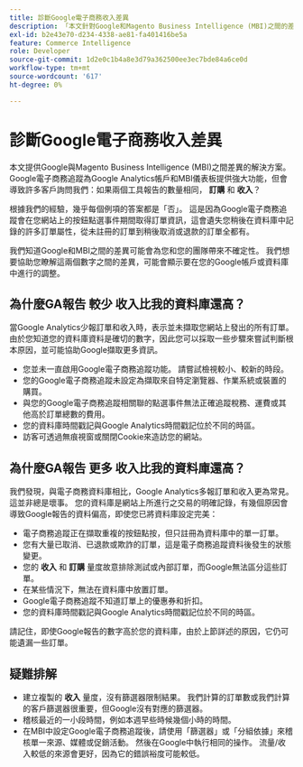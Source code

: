 ```yaml
---
title: 診斷Google電子商務收入差異
description: 「本文針對Google和Magento Business Intelligence (MBI)之間的差異提供解決方案。 Google電子商務追蹤為Google Analytics帳戶和MBI儀表板提供強大功能，但會導致許多客戶詢問我們：這兩個工具是否報告相同的**訂單**和**收入**?』量？
exl-id: b2e43e70-d234-4338-ae81-fa401416be5a
feature: Commerce Intelligence
role: Developer
source-git-commit: 1d2e0c1b4a8e3d79a362500ee3ec7bde84a6ce0d
workflow-type: tm+mt
source-wordcount: '617'
ht-degree: 0%

---
```


# 診斷Google電子商務收入差異

本文提供Google與Magento Business Intelligence (MBI)之間差異的解決方案。 Google電子商務追蹤為Google Analytics帳戶和MBI儀表板提供強大功能，但會導致許多客戶詢問我們：如果兩個工具報告的數量相同， **訂購** 和 **收入**？

根據我們的經驗，幾乎每個例項的答案都是「否」。 這是因為Google電子商務追蹤會在您網站上的按鈕點選事件期間取得訂單資訊，這會遺失您稍後在資料庫中記錄的許多訂單屬性，從未註冊的訂單到稍後取消或退款的訂單全都有。

我們知道Google和MBI之間的差異可能會為您和您的團隊帶來不確定性。 我們想要協助您瞭解這兩個數字之間的差異，可能會顯示要在您的Google帳戶或資料庫中進行的調整。

## 為什麼GA報告 **較少** 收入比我的資料庫還高？

當Google Analytics少報訂單和收入時，表示並未擷取您網站上發出的所有訂單。 由於您知道您的資料庫資料是確切的數字，因此您可以採取一些步驟來嘗試判斷根本原因，並可能協助Google擷取更多資訊。

* 您並未一直啟用Google電子商務追蹤功能。 請嘗試檢視較小、較新的時段。
* 您的Google電子商務追蹤未設定為擷取來自特定瀏覽器、作業系統或裝置的購買。
* 與您的Google電子商務追蹤相關聯的點選事件無法正確追蹤稅務、運費或其他高於訂單總數的費用。
* 您的資料庫時間戳記與Google Analytics時間戳記位於不同的時區。
* 訪客可透過無痕視窗或關閉Cookie來造訪您的網站。

## 為什麼GA報告 **更多** 收入比我的資料庫還高？

我們發現，與電子商務資料庫相比，Google Analytics多報訂單和收入更為常見。 這並非總是壞事。 您的資料庫是網站上所進行之交易的明確記錄，有幾個原因會導致Google報告的資料偏高，即使您已將資料庫設定完美：

* 電子商務追蹤正在擷取重複的按鈕點按，但只註冊為資料庫中的單一訂單。
* 您有大量已取消、已退款或欺詐的訂單，這是電子商務追蹤資料後發生的狀態變更。
* 您的 **收入** 和 **訂購** 量度故意排除測試或內部訂單，而Google無法區分這些訂單。
* 在某些情況下，無法在資料庫中放置訂單。
* Google電子商務追蹤不知道訂單上的優惠券和折扣。
* 您的資料庫時間戳記與Google Analytics時間戳記位於不同的時區。

請記住，即使Google報告的數字高於您的資料庫，由於上節詳述的原因，它仍可能遺漏一些訂單。

## 疑難排解

* 建立複製的 **收入** 量度，沒有篩選器限制結果。 我們計算的訂單數或我們計算的客戶篩選器很重要，但Google沒有對應的篩選器。
* 稽核最近的一小段時間，例如本週早些時候幾個小時的時間。
* 在MBI中設定Google電子商務追蹤後，請使用「篩選器」或「分組依據」來稽核單一來源、媒體或促銷活動。 然後在Google中執行相同的操作。 流量/收入較低的來源會更好，因為它的錯誤裕度可能較低。
